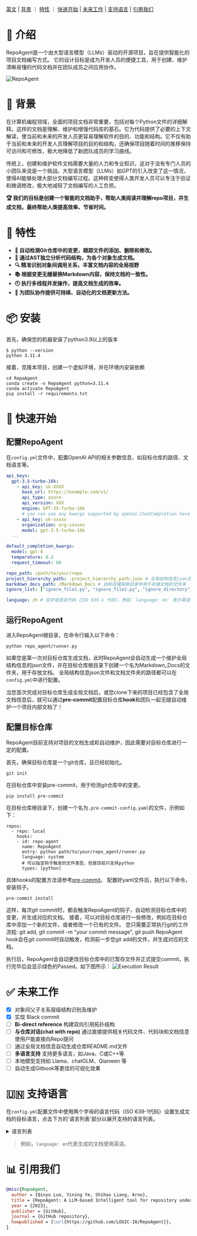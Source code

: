 [英文](README.md) | [背景](#-背景) ｜ [特性](#-特性) ｜ [快速开始](#-快速开始) | [未来工作](#-未来工作) | [支持语言](#-支持语言) | [引用我们](#-引用我们)

# 🤗 介绍

RepoAgent是一个由大型语言模型（LLMs）驱动的开源项目，旨在提供智能化的项目文档编写方式。
它的设计目标是成为开发人员的便捷工具，用于创建、维护清晰易懂的代码文档并在团队成员之间应用协作。

![RepoAgent](assets/images/RepoAgent.png)

# 👾 背景
在计算机编程领域，全面的项目文档非常重要，包括对每个Python文件的详细解释。这样的文档是理解、维护和增强代码库的基石。它为代码提供了必要的上下文解读，使当前和未来的开发人员更容易理解软件的目的、功能和结构。它不仅有助于当前和未来的开发人员理解项目的目的和结构，还确保项目随着时间的推移保持可访问和可修改，极大地降低了新团队成员的学习曲线。

传统上，创建和维护软件文档需要大量的人力和专业知识，这对于没有专门人员的小团队来说是一个挑战。大型语言模型（LLMs）如GPT的引入改变了这一情况，使得AI能够处理大部分文档编写过程。这种转变使得人类开发人员可以专注于验证和微调修改，极大地减轻了文档编写的人工负担。

**🏆 我们的目标是创建一个智能的文档助手，帮助人类阅读并理解repo项目，并生成文档，最终帮助人类提高效率、节省时间。**

# 🪭 特性

- **🤖 自动检测Git仓库中的变更，跟踪文件的添加、删除和修改。**
- **📝 通过AST独立分析代码结构，为各个对象生成文档。**
- **🔍 精准识别对象间调用关系，丰富文档内容的全局视野**
- **📚 根据变更无缝替换Markdown内容，保持文档的一致性。**
- **🕙 执行多线程并发操作，提高文档生成的效率。**
- **👭 为团队协作提供可持续、自动化的文档更新方法。**

# 📦 安装
首先，确保您的机器安装了python3.9以上的版本
```
$ python --version
python 3.11.4
```

接着，克隆本项目，创建一个虚拟环境，并在环境内安装依赖
```
cd RepoAgent
conda create -n RepoAgent python=3.11.4
conda activate RepoAgent
pip install -r requirements.txt
```

# 📖 快速开始
## 配置RepoAgent
在`config.yml`文件中，配置OpenAI API的相关参数信息、如目标仓库的路径、文档语言等。
```yaml
api_keys:
  gpt-3.5-turbo-16k:
    - api_key: sk-XXXX
      base_url: https://example.com/v1/
      api_type: azure
      api_version: XXX
      engine: GPT-35-Turbo-16k
      # you can use any kwargs supported by openai.ChatCompletion here
    - api_key: sk-xxxxx
      organization: org-xxxxxx
      model: gpt-3.5-turbo-16k
  ...

default_completion_kwargs:
  model: gpt-4
  temperature: 0.2
  request_timeout: 60

repo_path: /path/to/your/repo
project_hierarchy_path: .project_hierarchy_path.json # 全局结构信息json文件的路径
markdown_docs_path: /Markdown_Docs # 目标存储库根目录中用于存储文档的文件夹
ignore_list: ["ignore_file1.py", "ignore_file2.py", "ignore_directory"] # 通过在ignore_list中给出相对路径来忽略一些您不想为其生成文档的py文件或文件夹

language: zh # 双字母语言代码（ISO 639-1 代码），例如 `language: en` 表示英语，有关更多语言，请参阅支持的语言
```

## 运行RepoAgent
进入RepoAgent根目录，在命令行输入以下命令：
```
python repo_agent/runner.py
```
如果您是第一次对目标仓库生成文档，此时RepoAgent会自动生成一个维护全局结构信息的json文件，并在目标仓库根目录下创建一个名为Markdown_Docs的文件夹，用于存放文档。
全局结构信息json文件和文档文件夹的路径都可以在`config.yml`中进行配置。

当您首次完成对目标仓库生成全局文档后，或您clone下来的项目已经包含了全局文档信息后，就可以通过**pre-commit**配置目标仓库**hook**和团队一起无缝自动维护一个项目内部文档了！

## 配置目标仓库

RepoAgent目前支持对项目的文档生成和自动维护，因此需要对目标仓库进行一定的配置。

首先，确保目标仓库是一个git仓库，且已经初始化。
```
git init
```
在目标仓库中安装pre-commit，用于检测git仓库中的变更。
```
pip install pre-commit
```
在目标仓库根目录下，创建一个名为`.pre-commit-config.yaml`的文件，示例如下：
```
repos:
  - repo: local
    hooks:
    - id: repo-agent
      name: RepoAgent
      entry: python path/to/your/repo_agent/runner.py
      language: system
      # 可以指定钩子触发的文件类型，但是目前只支持python
      types: [python]
```
具体hooks的配置方法请参考[pre-commit](https://pre-commit.com/#plugins)。
配置好yaml文件后，执行以下命令，安装钩子。
```
pre-commit install
```
这样，每次git commit时，都会触发RepoAgent的钩子，自动检测目标仓库中的变更，并生成对应的文档。
接着，可以对目标仓库进行一些修改，例如在目标仓库中添加一个新的文件，或者修改一个已有的文件。
您只需要正常执行git的工作流程: git add, git commit -m "your commit message", git push
RepoAgent hook会在git commit时自动触发，检测前一步您git add的文件，并生成对应的文档。

执行后，RepoAgent会自动更改目标仓库中的已暂存文件并正式提交commit，执行完毕后会显示绿色的Passed，如下图所示：
![Execution Result](assets/images/ExecutionResult.png)


# ✅ 未来工作

- [x] 对象间父子关系层级结构识别及维护
- [x] 实现 Black commit
- [ ] **Bi-direct reference** 构建双向引用拓扑结构
- [ ] **与仓库对话(chat with repo)** 通过直接提供相关代码文件、代码块和文档信息使用户能直接向Repo提问
- [ ] 通过全局文档信息自动生成仓库README.md文件
- [ ] **多语言支持** 支持更多语言，如Java、C或C++等
- [ ] 本地模型支持如 Llama、chatGLM、Qianwen 等
- [ ] 自动生成Gitbook等更佳的可视化效果

# 🇺🇳 支持语言
在`config.yml`配置文件中使用两个字母的语言代码（ISO 639-1代码）设置生成文档的目标语言，点击下方的'语言列表'部分以展开支持的语言列表。

<details>
<summary>语言列表</summary>

| 国旗 | 语言代码 | 语言   |
|------|------|------------|
| 🇬🇧 | en   | English    |
| 🇪🇸 | es   | Spanish    |
| 🇫🇷 | fr   | French     |
| 🇩🇪 | de   | German     |
| 🇨🇳 | zh   | Chinese    |
| 🇯🇵 | ja   | Japanese   |
| 🇷🇺 | ru   | Russian    |
| 🇮🇹 | it   | Italian    |
| 🇰🇷 | ko   | Korean     |
| 🇳🇱 | nl   | Dutch      |
| 🇵🇹 | pt   | Portuguese |
| 🇸🇦 | ar   | Arabic     |
| 🇹🇷 | tr   | Turkish    |
| 🇸🇪 | sv   | Swedish    |
| 🇩🇰 | da   | Danish     |
| 🇫🇮 | fi   | Finnish    |
| 🇳🇴 | no   | Norwegian  |
| 🇵🇱 | pl   | Polish     |
| 🇨🇿 | cs   | Czech      |
| 🇭🇺 | hu   | Hungarian  |
| 🇬🇷 | el   | Greek      |
| 🇮🇱 | he   | Hebrew     |
| 🇹🇭 | th   | Thai       |
| 🇮🇳 | hi   | Hindi      |
| 🇧🇩 | bn   | Bengali    |

</details>

> 例如，`language: en`代表生成的文档使用英语。

# 📊 引用我们
```bibtex
@misc{RepoAgent,
  author = {Qinyu Luo, Yining Ye, Shihao Liang, Arno},
  title = {RepoAgent: A LLM-based Intelligent tool for repository understanding and documentation writing},
  year = {2023},
  publisher = {GitHub},
  journal = {GitHub repository},
  howpublished = {\url{https://github.com/LOGIC-10/RepoAgent}},
}
```

